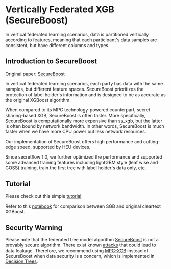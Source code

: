 # Vertically Federated XGB (SecureBoost)

In vertical federated learning scenarios, data is partitioned vertically according to features, meaning that each participant's data samples are consistent, but have different columns and types.

## Introduction to SecureBoost

Original paper: [SecureBoost](https://arxiv.org/abs/1901.08755)  

In vertical federated learning scenarios, each party has data with the same samples, but different feature spaces. SecureBoost prioritizes the protection of label holder's information and is designed to be as accurate as the original XGBoost algorithm.

When compared to its MPC technology-powered counterpart, secret sharing-based XGB, SecureBoost is often faster. More specifically, SecureBoost is computationally more expensive than ss_xgb, but the latter is often bound by network bandwidth. In other words, SecureBoost is much faster when we have more CPU power but less network resources.

Our implementation of SecureBoost offers high performance and cutting-edge speed, supported by HEU devices.

Since secretflow 1.0, we further optimized the performance and supported some advanced training features including lightGBM style (leaf wise and GOSS) training, train the first tree with label holder's data only, etc.

## Tutorial

Please check out this simple [tutorial](../../../tutorial/SecureBoost.ipynb).

Refer to this [notebook](../../../tutorial/secureboost_analysis.ipynb) for comparison between SGB and original cleartext XGBoost.

## Security Warning

Please note that the federated tree model algorithm [SecureBoost](https://arxiv.org/abs/1901.08755) is not a provably secure algorithm. There exist known [attacks](https://arxiv.org/pdf/2011.09290.pdf) that could lead to data leakage. Therefore, we recommend using [MPC-XGB](https://arxiv.org/abs/2005.08479) instead of SecureBoost when data security is a concern, which is implemented in [Decision Trees](../../mpc_ml/decision_tree.rst).
